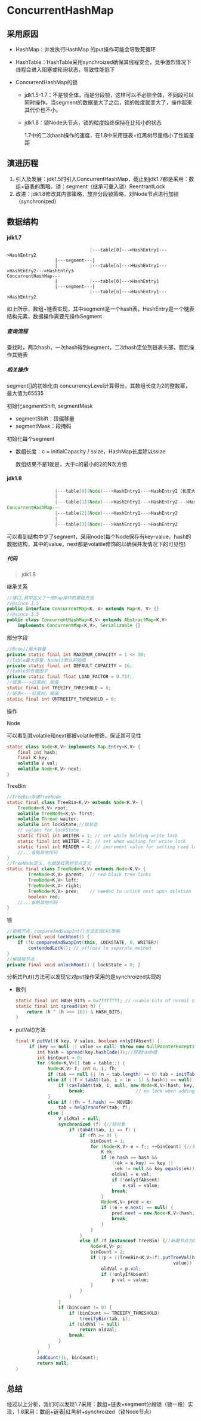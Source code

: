 # ConcurrentHashMap

## 采用原因

- HashMap：并发执行HashMap 的put操作可能会导致死循环

- HashTable：HashTable采用synchroized确保其线程安全，竞争激烈情况下线程会进入阻塞或轮询状态，导致性能低下

- ConcurrentHashMap的锁

    - jdk1.5-1.7：不是锁全体，而是分段锁，这样可以不必锁全体，不同段可以同时操作。当segment的数据量大了之后，锁的粒度就变大了，操作起来其代价也不小。

    - jdk1.8：锁Node头节点，锁的粒度始终保持在比较小的状态

        1.7中的二次hash操作的速度，在1.8中采用链表+红黑树尽量缩小了性能差距

## 演进历程

1. 引入及发展：jdk1.5时引入ConcurrentHashMap，截止到jdk1.7都是采用：数组+链表的策略，锁：segment（继承可重入锁）ReentrantLock
2. 改进：jdk1.8修改其内部策略，放弃分段锁策略，对Node节点进行加锁（synchronized）

## 数据结构

#### jdk1.7

```shell
				  			   |---table[0]--->HashEntry1--->HashEntry2
				  |---segment---|
				  |			   |---table[n]--->HashEntry1--->HashEntry2--->HashEntry3
ConcurrentHashMap---
				  |			   |---table[0]--->HashEntry1
				  |---segment---|
				  			   |---table[n]--->HashEntry1--->HashEntry2
```

如上所示，数组+链表实现，其中segment是一个hash表，HashEntry是一个链表结构元素，数据操作需要先操作Segment

##### 查询流程

查找时，两次hash，一次hash得到segment，二次hash定位到链表头部，而后操作其链表

##### 相关操作

segment[]的初始化由 concurrencyLevel计算得出，其数组长度为2的整数幂，最大值为65535

初始化segmentShift, segmentMask

- segmentShift：段偏移量
- segmentMask：段掩码

初始化每个segment

- 数组长度：c = initialCapacity / ssize，HashMap长度除以ssize

    数组结果不是1就是，大于c的最小的2的N次方倍

#### jdk1.8

```java
				  |---table[0](Node)--->HashEntry1--->HashEntry2（长度大于8，转为红黑树）
				  |
				  |---table[1](Node)--->HashEntry1--->HashEntry2--->HashEntry3
ConcurrentHashMap---
				  |---table[2](Node)--->HashEntry1--->HashEntry2
				  |
				  |---table[3](Node)--->HashEntry1--->HashEntry2
```

可以看到结构中少了segment，采用node(每个Node保存有key-value，hash的数据结构，其中的value，next都是volatile修饰的以确保并发情况下的可见性)

##### 代码

> jdk1.8

继承关系

```java
//接口,其中定义了一些Map操作的基础方法
//@since 1.5
public interface ConcurrentMap<K, V> extends Map<K, V> {}
//@since 1.5
public class ConcurrentHashMap<K,V> extends AbstractMap<K,V>
    implements ConcurrentMap<K,V>, Serializable {}
```

部分字段

```java
//Node[]最大容量
private static final int MAXIMUM_CAPACITY = 1 << 30;
//Table最大容量，Node[]默认初始值
private static final int DEFAULT_CAPACITY = 16;
//table的负载因子
private static final float LOAD_FACTOR = 0.75f;
//链表--->红黑树，阈值
static final int TREEIFY_THRESHOLD = 8;
//链表<---红黑树，阈值
static final int UNTREEIFY_THRESHOLD = 6;
```

操作

Node

可以看到其volatile和next都被volatile修饰，保证其可见性

```java
static class Node<K,V> implements Map.Entry<K,V> {
    final int hash;
    final K key;
    volatile V val;
    volatile Node<K,V> next;
}
```

TreeBin

```java
//TreeBin存储TreeNode
static final class TreeBin<K,V> extends Node<K,V> {
    TreeNode<K,V> root;
    volatile TreeNode<K,V> first;
    volatile Thread waiter;
    volatile int lockState;//锁状态
    // values for lockState
    static final int WRITER = 1; // set while holding write lock
    static final int WAITER = 2; // set when waiting for write lock
    static final int READER = 4; // increment value for setting read lock
    //...省略其他代码
}
//TreeNode定义，也就是红黑树节点定义
static final class TreeNode<K,V> extends Node<K,V> {
        TreeNode<K,V> parent;  // red-black tree links
        TreeNode<K,V> left;
        TreeNode<K,V> right;
        TreeNode<K,V> prev;    // needed to unlink next upon deletion
        boolean red;
    //...省略其他代码
}
```

锁

```java
//锁根节点，compareAndSwapInt()方法实现CAS策略
private final void lockRoot() {
    if (!U.compareAndSwapInt(this, LOCKSTATE, 0, WRITER))
        contendedLock(); // offload to separate method
}
//解锁根节点
private final void unlockRoot() { lockState = 0; }
```

分析其Put()方法可以发现它对put操作采用的是synchroized实现的

- 散列

    ```java
    static final int HASH_BITS = 0x7fffffff; // usable bits of normal node hash
    static final int spread(int h) {
        return (h ^ (h >>> 16)) & HASH_BITS;
    }
    ```

- putVal()方法

    ```java
    final V putVal(K key, V value, boolean onlyIfAbsent) {
         if (key == null || value == null) throw new NullPointerException();
            int hash = spread(key.hashCode());//获取hash值
            int binCount = 0;
            for (Node<K,V>[] tab = table;;) {
                Node<K,V> f; int n, i, fh;
                if (tab == null || (n = tab.length) == 0) tab = initTable();
                else if ((f = tabAt(tab, i = (n - 1) & hash)) == null) {
                    if (casTabAt(tab, i, null, new Node<K,V>(hash, key, value, null)))//CAS操作增加节点
                        break;                   // no lock when adding to empty bin
                }
                else if ((fh = f.hash) == MOVED)
                    tab = helpTransfer(tab, f);
                else {
                    V oldVal = null;
                    synchronized (f) {//锁对象
                        if (tabAt(tab, i) == f) {
                            if (fh >= 0) {
                                binCount = 1;
                                for (Node<K,V> e = f;; ++binCount) {//链表
                                    K ek;
                                    if (e.hash == hash &&
                                        ((ek = e.key) == key ||
                                         (ek != null && key.equals(ek)))) {
                                        oldVal = e.val;
                                        if (!onlyIfAbsent)
                                            e.val = value;
                                        break;
                                    }
                                    Node<K,V> pred = e;
                                    if ((e = e.next) == null) {
                                        pred.next = new Node<K,V>(hash, key, value, null);
                                        break;
                                    }
                                }
                            }
                            else if (f instanceof TreeBin) {//新增节点为树节点
                                Node<K,V> p;
                                binCount = 2;
                                if ((p = ((TreeBin<K,V>)f).putTreeVal(hash, key,
                                                               value)) != null) {
                                    oldVal = p.val;
                                    if (!onlyIfAbsent)
                                        p.val = value;
                                }
                            }
                        }
                    }
                    if (binCount != 0) {
                        if (binCount >= TREEIFY_THRESHOLD)
                            treeifyBin(tab, i);
                        if (oldVal != null)
                            return oldVal;
                        break;
                    }
                }
            }
            addCount(1L, binCount);
            return null;
    }
    ```


## 总结

经过以上分析，我们可以发现1.7采用：数组+链表+segment分段锁（锁一段）实现，1.8采用：数组+链表|红黑树+synchroized（锁Node节点）
